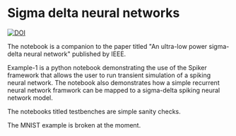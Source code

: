 # Sigma delta neural networks

[![DOI](https://zenodo.org/badge/168718681.svg)](https://zenodo.org/badge/latestdoi/168718681)

The notebook is a companion to the paper titled "An ultra-low power sigma-delta neural network" published by IEEE.

Example-1 is a python notebook demonstrating the use of the Spiker framework that allows the user to run transient simulation of a spiking neural network. The notebook also demonstrates how a simple recurrent neural network framwork can be mapped to a sigma-delta spiking neural network model.

The notebooks titled testbenches are simple sanity checks.

The MNIST example is broken at the moment.
